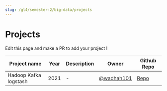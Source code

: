 ```yaml
---
slug: /gl4/semester-2/big-data/projects
---
```


# Projects

Edit this page and make a PR to add your project !

| Project name | Year | Description | Owner | Github Repo
| --- | --- | --- | --- | ---
| Hadoop Kafka logstash | 2021 | - | [@wadhah101](https://github.com/wadhah101) | [Repo](https://github.com/wadhah101/big-data-project)
